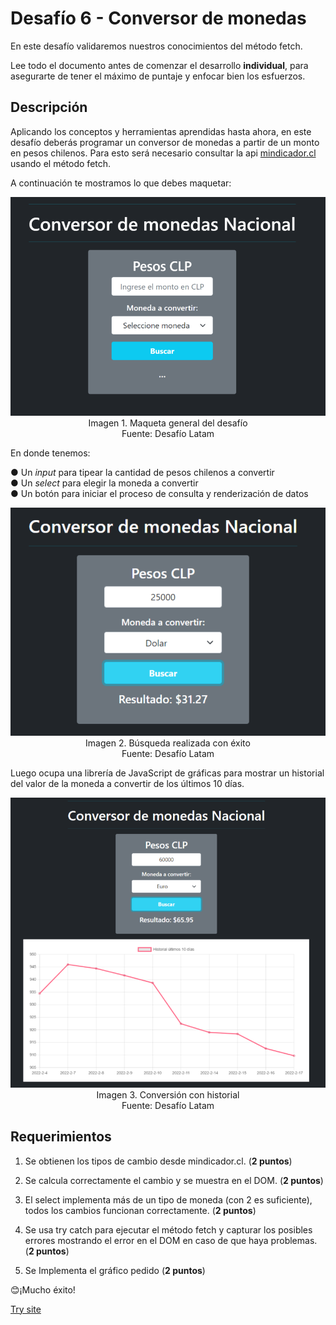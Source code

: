 # Desafío 6 - Conversor de monedas

En este desafío validaremos nuestros conocimientos del método fetch.

Lee todo el documento antes de comenzar el desarrollo __individual__, para asegurarte de tener el máximo de puntaje y enfocar bien los esfuerzos.

## Descripción

Aplicando los conceptos y herramientas aprendidas hasta ahora, en este desafío deberás programar un conversor de monedas a partir de un monto en pesos chilenos. Para esto será necesario consultar la api [mindicador.cl](https://mindicador.cl) usando el método fetch.

A continuación te mostramos lo que debes maquetar:

<p align="center">
  <img src="https://github.com/Felipe-M-dev/JS-Challenge-06/blob/main/01.png?raw=true?raw=true" alt="Imagen 01"><br>
Imagen 1. Maqueta general del desafío<br>
Fuente: Desafío Latam
</p>

En donde tenemos:

● Un _input_ para tipear la cantidad de pesos chilenos a convertir <br>
● Un _select_ para elegir la moneda a convertir <br>
● Un botón para iniciar el proceso de consulta y renderización de datos

<p align="center">
  <img src="https://github.com/Felipe-M-dev/JS-Challenge-06/blob/main/02.png?raw=true?raw=true" alt="Imagen 02"><br>
Imagen 2. Búsqueda realizada con éxito<br>
Fuente: Desafío Latam
</p>

Luego ocupa una librería de JavaScript de gráficas para mostrar un historial del valor de la moneda a convertir de los últimos 10 días.

<p align="center">
  <img src="https://github.com/Felipe-M-dev/JS-Challenge-06/blob/main/03.png?raw=true?raw=true" alt="Imagen 03"><br>
Imagen 3. Conversión con historial<br>
Fuente: Desafío Latam
</p>

## Requerimientos

1. Se obtienen los tipos de cambio desde mindicador.cl. (__2 puntos__)

2. Se calcula correctamente el cambio y se muestra en el DOM. (__2 puntos__)

3. El select implementa más de un tipo de moneda (con 2 es suficiente), todos los cambios funcionan correctamente. (__2 puntos__)

4. Se usa try catch para ejecutar el método fetch y capturar los posibles errores mostrando el error en el DOM en caso de que haya problemas. (__2 puntos__)

5. Se Implementa el gráfico pedido (__2 puntos__)

😊¡Mucho éxito!

[Try site](https://felipe-m-dev.github.io/JS-Challenge-06/)
